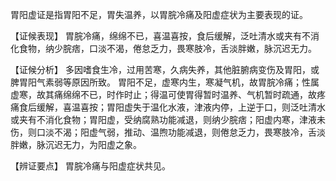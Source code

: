 胃阳虚证是指胃阳不足，胃失温养，以胃脘冷痛及阳虚症状为主要表现的证。

【证候表现】
胃脘冷痛，绵绵不已，喜温喜按，食后缓解，泛吐清水或夹有不消化食物，纳少脘痞，口淡不渴，倦怠乏力，畏寒肢冷，舌淡胖嫩，脉沉迟无力。

【证候分析】
多因嗜食生冷，过用苦寒，久病失养，其他脏腑病变伤及胃阳，或脾胃阳气素弱等原因所致。
胃阳不足，虚寒内生，寒凝气机，故胃脘冷痛；性属虚寒，故其痛绵绵不已，时作时止；得温可使胃得暂时温养、气机暂时疏通，故疼痛食后缓解，喜温喜按；胃阳虚失于温化水液，津液内停，上逆于口，则泛吐清水或夹有不消化食物；胃阳虚，受纳腐熟功能减退，则纳少脘痞；阳虚内寒，津液未伤，则口淡不渴；阳虚气弱，推动、温煦功能减退，则倦怠乏力，畏寒肢冷，舌淡胖嫩，脉沉迟无力，为阳虚之象。

【辨证要点】
胃脘冷痛与阳虚症状共见。